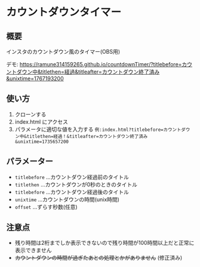 # カウントダウンタイマー

## 概要

インスタのカウントダウン風のタイマー(OBS用)

デモ: <https://ramune314159265.github.io/countdownTimer/?titlebefore=カウントダウン中&titlethen=経過&titleafter=カウントダウン終了済み&unixtime=1767193200>

## 使い方

1. クローンする
2. index.html にアクセス
3. パラメータに適切な値を入力する
`例:index.html?titlebefore=カウントダウン中&titlethen=経過！&titleafter=カウントダウン終了済み&unixtime=1735657200`

## パラメーター

- `titlebefore` …カウントダウン経過前のタイトル
- `titlethen` …カウントダウンが0秒のときのタイトル
- `titlebefore` …カウントダウン経過後のタイトル
- `unixtime` …カウントダウンの時間(unix時間)
- `offset` …ずらす秒数(任意)

## 注意点

- 残り時間は2桁までしか表示できないので残り時間が100時間以上だと正常に表示できません
- ~~カウントダウンの時間が過ぎたあとの処理とかがありません~~ (修正済み)
